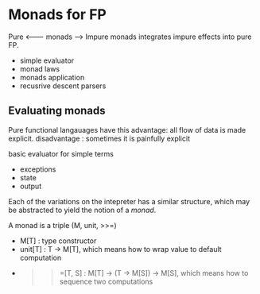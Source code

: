 # Monads for FP

Pure <--- monads --> Impure
monads integrates impure effects into pure FP.

- simple evaluator
- monad laws
- monads application
- recusrive descent parsers

## Evaluating monads

Pure functional langauages have this advantage: all flow of data is made explicit.
disadvantage : sometimes it is painfully explicit

basic evaluator for simple terms
+ exceptions
+ state
+ output

Each of the variations on the intepreter has a similar structure, which may be
abstracted to yield the notion of a *monad*.

A monad is a triple (M, unit, >>=)
- M[T] : type constructor
- unit[T] : T -> M[T], which means how to wrap value to default computation
- >>=[T, S] : M[T] -> (T -> M[S]) -> M[S], which means how to sequence two computations

